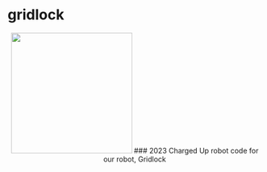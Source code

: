 # gridlock

<p align = "Center">
  <img src="https://windowsvistaiscool.github.io/i-github.io/gridlock%20ico.png" width=240 height=240 />
  ### 2023 Charged Up robot code for our robot, Gridlock
</p>
